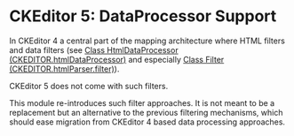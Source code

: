 # CKEditor 5: DataProcessor Support

In CKEditor 4 a central part of the mapping architecture where HTML filters and
data filters
(see
[Class HtmlDataProcessor (CKEDITOR.htmlDataProcessor)](https://ckeditor.com/docs/ckeditor4/latest/api/CKEDITOR_htmlDataProcessor.html)
and especially
[Class Filter (CKEDITOR.htmlParser.filter)](https://ckeditor.com/docs/ckeditor4/latest/api/CKEDITOR_htmlParser_filter.html)).

CKEditor 5 does not come with such filters.

This module re-introduces such filter approaches. It is not meant to be a
replacement but an alternative to the previous filtering mechanisms, which
should ease migration from CKEditor 4 based data processing approaches.
